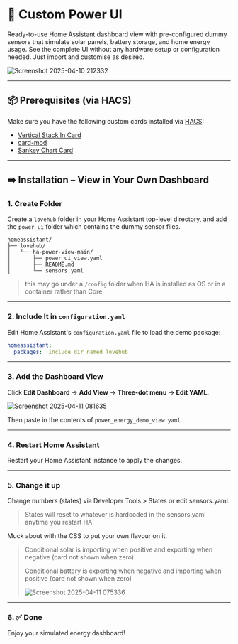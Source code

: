 # 🔋 Custom Power UI

Ready-to-use Home Assistant dashboard view with pre-configured dummy sensors that simulate solar panels, battery storage, and home energy usage. See the complete UI without any hardware setup or configuration needed. Just import and customise as desired.

![Screenshot 2025-04-10 212332](https://github.com/user-attachments/assets/c93f5dec-0068-4fbe-a487-074caa173694)

---

## 📦 Prerequisites (via HACS)

Make sure you have the following custom cards installed via [HACS](https://hacs.xyz/):

- [Vertical Stack In Card](https://github.com/ofekashery/vertical-stack-in-card)
- [card-mod](https://github.com/thomasloven/lovelace-card-mod)
- [Sankey Chart Card](https://github.com/MindFreeze/ha-sankey-chart)

---

## ➡️ Installation – View in Your Own Dashboard

### 1. Create Folder

Create a `lovehub` folder in your Home Assistant top-level directory, and add the `power_ui` folder which contains the dummy sensor files.

```plaintext
homeassistant/
├── lovehub/
│   └── ha-power-view-main/
│       ├── power_ui_view.yaml
│       ├── README.md
│       └── sensors.yaml
```

> this may go under a `/config` folder when HA is installed as OS or in a container rather than Core

---

### 2. Include It in `configuration.yaml`

Edit Home Assistant's `configuration.yaml` file to load the demo package:

```yaml
homeassistant:
  packages: !include_dir_named lovehub
```

---

### 3. Add the Dashboard View

Click **Edit Dashboard** → **Add View** → **Three-dot menu** → **Edit YAML**.

![Screenshot 2025-04-11 081635](https://github.com/user-attachments/assets/c835a5b4-4528-4e80-b9d8-4f4cd298db8e)

Then paste in the contents of `power_energy_demo_view.yaml`.

---

### 4. Restart Home Assistant

Restart your Home Assistant instance to apply the changes.

---

### 5. Change it up

Change numbers (states) via Developer Tools > States or edit sensors.yaml.

> States will reset to whatever is hardcoded in the sensors.yaml anytime you restart HA

Muck about with the CSS to put your own flavour on it.

> Conditional solar is importing when positive and exporting when negative (card not shown when zero)
>
> Conditional battery is exporting when negative and importing when positive (card not shown when zero)
> 
>![Screenshot 2025-04-11 075336](https://github.com/user-attachments/assets/ac3899a8-1298-45a0-9742-bccbdc05caa0)

---

### 6. ✅ Done

Enjoy your simulated energy dashboard!

